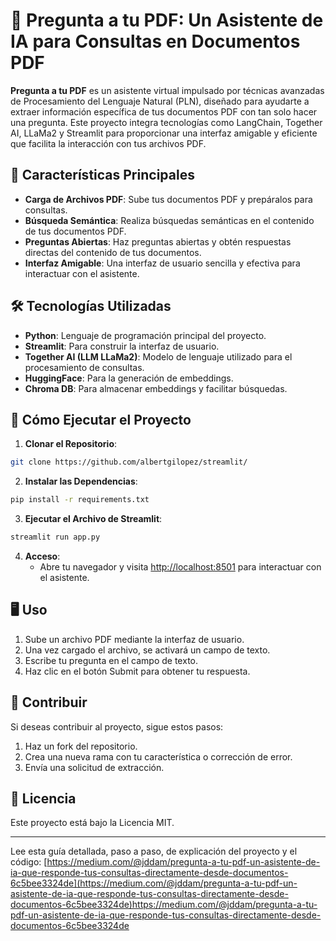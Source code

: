 # 📄 Pregunta a tu PDF: Un Asistente de IA para Consultas en Documentos PDF

**Pregunta a tu PDF** es un asistente virtual impulsado por técnicas avanzadas de Procesamiento del Lenguaje Natural (PLN), diseñado para ayudarte a extraer información específica de tus documentos PDF con tan solo hacer una pregunta. Este proyecto integra tecnologías como LangChain, Together AI, LLaMa2 y Streamlit para proporcionar una interfaz amigable y eficiente que facilita la interacción con tus archivos PDF.

## 🎯 Características Principales

- **Carga de Archivos PDF**: Sube tus documentos PDF y prepáralos para consultas.
- **Búsqueda Semántica**: Realiza búsquedas semánticas en el contenido de tus documentos PDF.
- **Preguntas Abiertas**: Haz preguntas abiertas y obtén respuestas directas del contenido de tus documentos.
- **Interfaz Amigable**: Una interfaz de usuario sencilla y efectiva para interactuar con el asistente.

## 🛠 Tecnologías Utilizadas

- **Python**: Lenguaje de programación principal del proyecto.
- **Streamlit**: Para construir la interfaz de usuario.
- **Together AI (LLM LLaMa2)**: Modelo de lenguaje utilizado para el procesamiento de consultas.
- **HuggingFace**: Para la generación de embeddings.
- **Chroma DB**: Para almacenar embeddings y facilitar búsquedas.

## 🚀 Cómo Ejecutar el Proyecto

1. **Clonar el Repositorio**:
```bash
git clone https://github.com/albertgilopez/streamlit/
```
2. **Instalar las Dependencias**:
```bash
pip install -r requirements.txt
```
3. **Ejecutar el Archivo de Streamlit**:
```bash
streamlit run app.py
```
4. **Acceso**:
   - Abre tu navegador y visita [http://localhost:8501](http://localhost:8501) para interactuar con el asistente.

## 🖥 Uso

1. Sube un archivo PDF mediante la interfaz de usuario.
2. Una vez cargado el archivo, se activará un campo de texto.
3. Escribe tu pregunta en el campo de texto.
4. Haz clic en el botón Submit para obtener tu respuesta.

## 🤝 Contribuir

Si deseas contribuir al proyecto, sigue estos pasos:

1. Haz un fork del repositorio.
2. Crea una nueva rama con tu característica o corrección de error.
3. Envía una solicitud de extracción.

## 📜 Licencia

Este proyecto está bajo la Licencia MIT.

---

Lee esta guía detallada, paso a paso, de explicación del proyecto y el código: [https://medium.com/@jddam/pregunta-a-tu-pdf-un-asistente-de-ia-que-responde-tus-consultas-directamente-desde-documentos-6c5bee3324de](https://medium.com/@jddam/pregunta-a-tu-pdf-un-asistente-de-ia-que-responde-tus-consultas-directamente-desde-documentos-6c5bee3324de)https://medium.com/@jddam/pregunta-a-tu-pdf-un-asistente-de-ia-que-responde-tus-consultas-directamente-desde-documentos-6c5bee3324de
